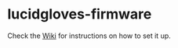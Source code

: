 # lucidgloves-firmware


Check the [Wiki](https://github.com/LucidVR/lucidgloves/wiki/Firmware-Setup-and-Customization-Tutorial/) for instructions on how to set it up.
